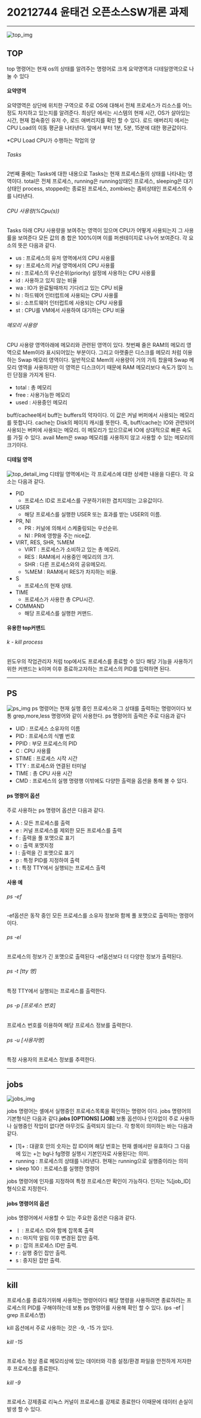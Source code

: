 # 20212744 윤태건 오픈소스SW개론 과제

---

![top_img](./img/top.png)

## TOP

top 명령어는 현재 os의 상태를 알려주는 명령어로 크게 요약영역과 디테일영역으로 나눌 수 있다

#### 요약영역

요약영역은 상단에 위치한 구역으로 주로 OS에 대해서 전체 프로세스가 리소스를 어느정도
차지하고 있는지를 알려준다.
최상단 에서는 시스템의 현재 시간, OS가 살아있는 시간, 현재 접속중인 유저 수, 로드 애버리지를 확인 할 수 있다. 로드 애버리지 에서는 CPU Load의 이동 평균을 나타낸다. 앞에서 부터 1분, 5분, 15분에 대한 평균값이다.

\*CPU Load CPU가 수행하는 작업의 양

###### Tasks

2번째 줄에는 Tasks에 대한 내용으로 Tasks는 현재 프로세스들의 상태를 나타내는 영역이다. total은 전체 프로세스, running은 running상태인 프로세스, sleeping은 대기상태인 process, stopped는 종료된 프로세스, zombies는 좀비상태인 프로세스의 수를 나타낸다.

###### CPU 사용량(%Cpu(s))

Tasks 아래 CPU 사용량을 보여주는 영역이 있으며 CPU가 어떻게 사용되는지 그 사용률을 보여준다 모든 값의 총 합은 100%이며 이를 퍼센테이지로 나누어 보여준다.
각 요소의 뜻은 다음과 같다.

- us : 프로세스의 유저 영역에서의 CPU 사용률
- sy : 프로세스의 커널 영역에서의 CPU 사용률
- ni : 프로세스의 우선순위(priority) 설정에 사용하는 CPU 사용률
- id : 사용하고 있지 않는 비율
- wa : IO가 완료될때까지 기다리고 있는 CPU 비율
- hi : 하드웨어 인터럽트에 사용되는 CPU 사용률
- si : 소프트웨어 인터럽트에 사용되는 CPU 사용률
- st : CPU를 VM에서 사용하여 대기하는 CPU 비율

###### 메모리 사용량

CPU 사용량 영역아래에 메모리와 관련된 영역이 있다. 첫번째 줄은 RAM의 메모리 영역으로 Mem이라 표시되어있는 부분이다. 그리고 아랫줄은 디스크를 메모리 처럼 이용하는 Swap 메모리 영역이다. 일반적으로 Mem의 사용량이 거의 가득 찼을때 Swap 메모리 영역을 사용하지만 이 영역은 디스크이기 때문에 RAM 메모리보다 속도가 많이 느린 단점을 가지게 된다.

- total : 총 메모리
- free : 사용가능한 메모리
- used : 사용중인 메모리

buff/cachee에서 buff는 buffers의 약자이다. 이 값은 커널 버퍼에서 사용되는 메모리를 뜻합니다. cache는 Disk의 페이지 캐시를 뜻한다. 즉, buff/cache는 IO와 관련되어 사용되는 버퍼에 사용되는 메모리. 이 메모리가 있으므로써 IO에 상대적으로 빠른 속도를 가질 수 있다. avail Mem은 swap 메모리를 사용하지 않고 사용할 수 있는 메모리의 크기이다.

#### 디테일 영역

![top_detail_img](./img/top_detail.png)
디테일 영역에서는 각 프로세스에 대한 상세한 내용을 다룬다. 각 요소는 다음과 같다.

- PID
  - 프로세스 ID로 프로세스를 구분하기위한 겹치지않는 고유값이다.
- USER
  - 해당 프로세스를 실행한 USER 또는 효과를 받는 USER의 이름.
- PR, NI
  - PR : 커널에 의해서 스케줄링되는 우선순위.
  - NI : PR에 영향을 주는 nice값.
- VIRT, RES, SHR, %MEM
  - VIRT : 프로세스가 소비하고 있는 총 메모리.
  - RES : RAM에서 사용중인 메모리의 크기.
  - SHR : 다른 프로세스와의 공유메모리.
  - %MEM : RAM에서 RES가 차지하는 비율.
- S
  - 프로세스의 현재 상태.
- TIME
  - 프로세스가 사용한 총 CPU시간.
- COMMAND
  - 해당 프로세스를 실행한 커맨드.

#### 유용한 top커맨드

###### k - kill process

윈도우의 작업관리자 처럼 top에서도 프로세스를 종료할 수 있다 해당 기능을 사용하기 위한 커맨드는 k이며 이후 종료하고자하는 프로세스의 PID를 입력하면 된다.

---

## PS

![ps_img](./img/ps.png)
ps 명령어는 현재 실행 중인 프로세스와 그 상태를 출력하는 명령어이다
보통 grep,more,less 명령어와 같이 사용한다. ps 명령어의 출력은 주로 다음과 같다

- UID : 프로세스 소유자의 이름
- PID : 프로세스의 식별 번호
- PPID : 부모 프로세스의 PID
- C : CPU 사용률
- STIME : 프로세스 시작 시간
- TTY : 프로세스와 연결된 터미널
- TIME : 총 CPU 사용 시간
- CMD : 프로세스의 실행 명령행
  이밖에도 다양한 출력을 옵션을 통해 볼 수 있다.

#### ps 명령어 옵션

주로 사용하는 ps 명령어 옵션은 다음과 같다.

- A : 모든 프로세스를 출력
- e : 커널 프로세스를 제외한 모든 프로세스를 출력
- f : 출력을 풀 포맷으로 표기
- o : 출력 포맷지정
- l : 출력을 긴 포맷으로 표기
- p : 특정 PID를 지정하여 출력
- t : 특정 TTY에서 실행되는 프로세스 출력

#### 사용 예

###### ps -ef

-ef옵션은 동작 중인 모든 프로세스를 소유자 정보와 함께 풀 포맷으로 출력하는 명령어 이다.

###### ps -el

프로세스의 정보가 긴 포맷으로 출력된다 -ef옵션보다 더 다양한 정보가 출력된다.

###### ps -t [tty 명]

특정 TTY에서 실행되는 프로세스를 출력한다.

###### ps -p [프로세스 번호]

프로세스 번호를 이용하여 해당 프로세스 정보를 출력한다.

###### ps -u [사용자명]

특정 사용자의 프로세스 정보를 추력한다.

---

## jobs

![jobs_img](./img/jobs.png)

jobs 명령어는 셸에서 실행중인 프로세스목록을 확인하는 명령어 이다.
jobs 명령어의 기본형식은 다음과 같다.**jobs [OPTIONS] [JOB]** 보통 옵션이나 인자없이 주로 사용하나 실행중인 작업이 없다면 아무것도 출력되지 않는다.
각 항목이 의미하는 바는 다음과 같다.

- [1]+ : 대괄호 안의 숫자는 잡 ID이며 해당 번호는 현재 셸에서만 유효하다 그 다음에 있는 +는 bg나 fg명령 실행시 기본인자로 사용된다는 의미.
- running : 프로세스의 상태를 나타낸다. 현재는 running으로 실행중이라는 의미
- sleep 100 : 프로세스를 실행한 명령어

jobs 명령어에 인자를 지정하여 특정 프로세스만 확인이 가능하다.
인자는 %[job_ID] 형식으로 지정한다.

#### jobs 명령어의 옵션

jobs 명령어에서 사용할 수 있는 주요한 옵션은 다음과 같다.

- ㅣ : 프로세스 ID와 함께 잡목록 출력
- n : 마지막 알림 이후 변경된 잡만 출력.
- p : 잡의 프로세스 ID만 출력.
- r : 실행 중인 잡만 출력.
- s : 중지된 잡만 출력.

---

## kill

프로세스를 종료하기위해 사용하는 명령어이다 해당 명령을 사용하려면 종료하려는 프로세스의 PID를 구해야하는데 보통 ps 명령어를 사용해 확인 할 수 있다. (ps -ef | grep 프로세스명)

kill 옵션에서 주로 사용하는 것은 -9, -15 가 있다.

###### kill -15 <PID>

프로세스 정상 종료
메모리상에 있는 데이터와 각종 설정/환경 파일을 안전하게 저자한 후 프로세스를 종료한다.

###### kill -9 <PID>

프로세스 강제종료
리눅스 커널이 프로세스를 강제로 종료한다 이때문에 데이터 손실이 발생 할 수 있다.
